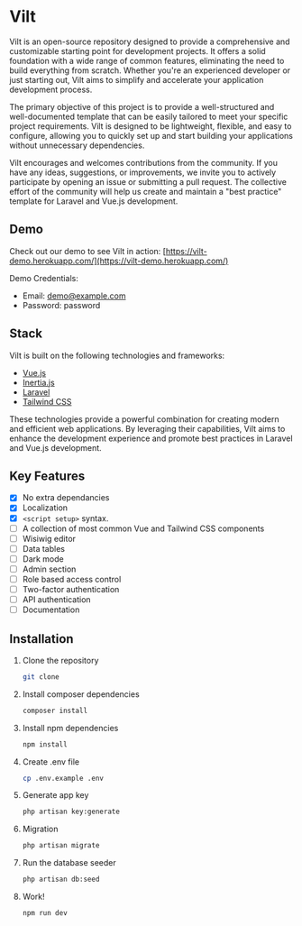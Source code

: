 # Vilt

Vilt is an open-source repository designed to provide a comprehensive and customizable starting point for development projects. It offers a solid foundation with a wide range of common features, eliminating the need to build everything from scratch. Whether you're an experienced developer or just starting out, Vilt aims to simplify and accelerate your application development process.

The primary objective of this project is to provide a well-structured and well-documented template that can be easily tailored to meet your specific project requirements. Vilt is designed to be lightweight, flexible, and easy to configure, allowing you to quickly set up and start building your applications without unnecessary dependencies.

Vilt encourages and welcomes contributions from the community. If you have any ideas, suggestions, or improvements, we invite you to actively participate by opening an issue or submitting a pull request. The collective effort of the community will help us create and maintain a "best practice" template for Laravel and Vue.js development.

## Demo

Check out our demo to see Vilt in action: [https://vilt-demo.herokuapp.com/](https://vilt-demo.herokuapp.com/)

Demo Credentials:

- Email: demo@example.com
- Password: password

## Stack

Vilt is built on the following technologies and frameworks:

- [Vue.js](https://vuejs.org/)
- [Inertia.js](https://inertiajs.com/)
- [Laravel](https://laravel.com/)
- [Tailwind CSS](https://tailwindcss.com/)

These technologies provide a powerful combination for creating modern and efficient web applications. By leveraging their capabilities, Vilt aims to enhance the development experience and promote best practices in Laravel and Vue.js development.

## Key Features
- [x] No extra dependancies
- [x] Localization
- [x] `<script setup>` syntax.
- [ ] A collection of most common Vue and Tailwind CSS components
- [ ] Wisiwig editor
- [ ] Data tables
- [ ] Dark mode
- [ ] Admin section
- [ ] Role based access control
- [ ] Two-factor authentication
- [ ] API authentication
- [ ] Documentation

## Installation
1. Clone the repository
	```sh
	git clone 
	```
2. Install composer dependencies
	```sh
	composer install
	```
3. Install npm dependencies
	```sh
	npm install
	```
4. Create .env file
	```sh
	cp .env.example .env
	```
5. Generate app key
	```sh
	php artisan key:generate
	```
6. Migration
	```sh
	php artisan migrate
	```
7. Run the database seeder
	```sh
	php artisan db:seed
	```
8. Work!
	```sh
	npm run dev
	```

